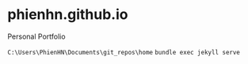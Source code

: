 # phienhn.github.io
Personal Portfolio

```C:\Users\PhienHN\Documents\git_repos\home```
```bundle exec jekyll serve```
